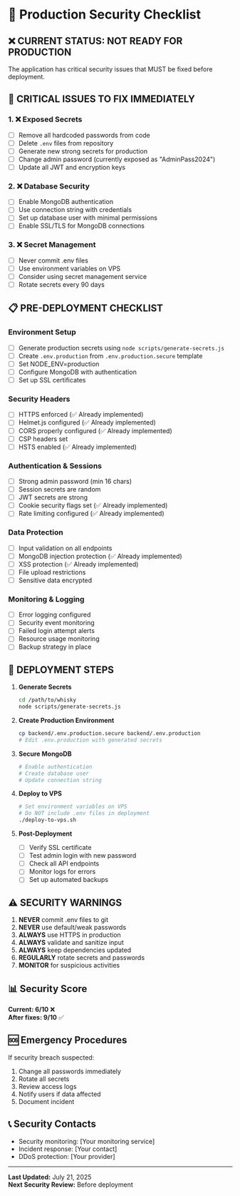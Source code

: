 # 🔐 Production Security Checklist

## ❌ CURRENT STATUS: NOT READY FOR PRODUCTION

The application has critical security issues that MUST be fixed before deployment.

## 🚨 CRITICAL ISSUES TO FIX IMMEDIATELY

### 1. ❌ Exposed Secrets
- [ ] Remove all hardcoded passwords from code
- [ ] Delete `.env` files from repository
- [ ] Generate new strong secrets for production
- [ ] Change admin password (currently exposed as "AdminPass2024")
- [ ] Update all JWT and encryption keys

### 2. ❌ Database Security
- [ ] Enable MongoDB authentication
- [ ] Use connection string with credentials
- [ ] Set up database user with minimal permissions
- [ ] Enable SSL/TLS for MongoDB connections

### 3. ❌ Secret Management
- [ ] Never commit .env files
- [ ] Use environment variables on VPS
- [ ] Consider using secret management service
- [ ] Rotate secrets every 90 days

## 📋 PRE-DEPLOYMENT CHECKLIST

### Environment Setup
- [ ] Generate production secrets using `node scripts/generate-secrets.js`
- [ ] Create `.env.production` from `.env.production.secure` template
- [ ] Set NODE_ENV=production
- [ ] Configure MongoDB with authentication
- [ ] Set up SSL certificates

### Security Headers
- [ ] HTTPS enforced (✅ Already implemented)
- [ ] Helmet.js configured (✅ Already implemented)
- [ ] CORS properly configured (✅ Already implemented)
- [ ] CSP headers set
- [ ] HSTS enabled (✅ Already implemented)

### Authentication & Sessions
- [ ] Strong admin password (min 16 chars)
- [ ] Session secrets are random
- [ ] JWT secrets are strong
- [ ] Cookie security flags set (✅ Already implemented)
- [ ] Rate limiting configured (✅ Already implemented)

### Data Protection
- [ ] Input validation on all endpoints
- [ ] MongoDB injection protection (✅ Already implemented)
- [ ] XSS protection (✅ Already implemented)
- [ ] File upload restrictions
- [ ] Sensitive data encrypted

### Monitoring & Logging
- [ ] Error logging configured
- [ ] Security event monitoring
- [ ] Failed login attempt alerts
- [ ] Resource usage monitoring
- [ ] Backup strategy in place

## 🚀 DEPLOYMENT STEPS

1. **Generate Secrets**
   ```bash
   cd /path/to/whisky
   node scripts/generate-secrets.js
   ```

2. **Create Production Environment**
   ```bash
   cp backend/.env.production.secure backend/.env.production
   # Edit .env.production with generated secrets
   ```

3. **Secure MongoDB**
   ```bash
   # Enable authentication
   # Create database user
   # Update connection string
   ```

4. **Deploy to VPS**
   ```bash
   # Set environment variables on VPS
   # Do NOT include .env files in deployment
   ./deploy-to-vps.sh
   ```

5. **Post-Deployment**
   - [ ] Verify SSL certificate
   - [ ] Test admin login with new password
   - [ ] Check all API endpoints
   - [ ] Monitor logs for errors
   - [ ] Set up automated backups

## ⚠️ SECURITY WARNINGS

1. **NEVER** commit .env files to git
2. **NEVER** use default/weak passwords
3. **ALWAYS** use HTTPS in production
4. **ALWAYS** validate and sanitize input
5. **ALWAYS** keep dependencies updated
6. **REGULARLY** rotate secrets and passwords
7. **MONITOR** for suspicious activities

## 📊 Security Score

**Current: 6/10** ❌  
**After fixes: 9/10** ✅

## 🆘 Emergency Procedures

If security breach suspected:
1. Change all passwords immediately
2. Rotate all secrets
3. Review access logs
4. Notify users if data affected
5. Document incident

## 📞 Security Contacts

- Security monitoring: [Your monitoring service]
- Incident response: [Your contact]
- DDoS protection: [Your provider]

---

**Last Updated:** July 21, 2025  
**Next Security Review:** Before deployment